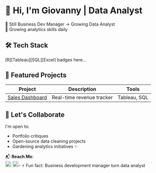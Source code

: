 # 👋 Hi, I'm Giovanny | Data Analyst 

💼 Still Business Dev Manager → Growing Data Analyst  
🌱 Growing analytics skills daily  

## 🛠️ Tech Stack
[R][Tableau][SQL][Excel] badges here...

## 🌟 Featured Projects
| Project | Description | Tools |
|---------|-------------|-------|
| [Sales Dashboard](link) | Real-time revenue tracker | Tableau, SQL |  

## 🤝 Let's Collaborate
I'm open to:
- Portfolio critiques
- Open-source data cleaning projects
- Gardening analytics initiatives ✨

📬 **Reach Me**:  
[<img src='email_icon.png' width='20'>](mailto:giovanny.manoa@gmail.com) 
[<img src='instagram_icon.png' width='20'>](https://instagram.com/manoa_gg)- ⚡ Fun fact: Business development manager turn data analyst

<!---
manoa-gg/manoa-gg is a ✨ special ✨ repository because its `README.md` (this file) appears on your GitHub profile.
You can click the Preview link to take a look at your changes.
--->
